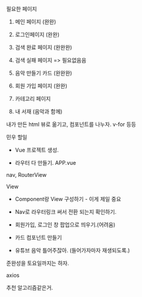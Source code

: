 필요한 페이지


1.  메인 페이지   (완완)

2.  로그인페이지 (완완)

3. 검색 완료 페이지 (완완완)

4.  검색 실패 페이지 => 필요없음음 

5. 음악 만들기 카드 (완완완)

6. 회원 가입 페이지  (완완)

7. 카테고리 페이지 

8. 내 서재 (음악과 함께)






내가 만든 html 뷰로 옮기고, 컴포넌트를 나누자.
v-for 
등등 

민우 할일

- Vue 프로젝트 생성.

- 라우터 다 만들기.
APP.vue

nav,
RouterView

View

- Component랑 View 구성하기 - 이게 제일 중요

- Nav로 라우터링크 써서 전환 되는지 확인하기.

- 회원가입, 로그인 창 팝업으로 띄우기.(어려움)

- 카드 컴포넌트 만들기

- 유튜브 음악 틀어주잖아.
(들어가자마자 재생되도록.)



준완성을 토요일까지는 하자.

axios

추천 알고리즘같은거.